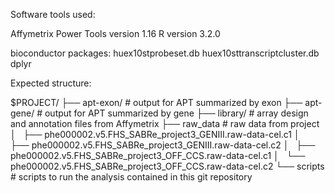Software tools used:

Affymetrix Power Tools version 1.16
R version 3.2.0

bioconductor packages:
huex10stprobeset.db
huex10sttranscriptcluster.db
dplyr

Expected structure:

$PROJECT/
├── apt-exon/   # output for APT summarized by exon
├── apt-gene/   # output for APT summarized by gene
├── library/    # array design and annotation files from Affymetrix
├── raw_data    # raw data from project
│   ├── phe000002.v5.FHS_SABRe_project3_GENIII.raw-data-cel.c1
│   ├── phe000002.v5.FHS_SABRe_project3_GENIII.raw-data-cel.c2
│   ├── phe000002.v5.FHS_SABRe_project3_OFF_CCS.raw-data-cel.c1
│   └── phe000002.v5.FHS_SABRe_project3_OFF_CCS.raw-data-cel.c2
└── scripts     # scripts to run the analysis contained in this git repository


